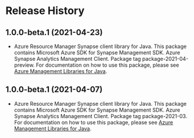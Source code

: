 # Release History

## 1.0.0-beta.1 (2021-04-23)

- Azure Resource Manager Synapse client library for Java. This package contains Microsoft Azure SDK for Synapse Management SDK. Azure Synapse Analytics Management Client. Package tag package-2021-04-preview. For documentation on how to use this package, please see [Azure Management Libraries for Java](https://aka.ms/azsdk/java/mgmt).

## 1.0.0-beta.1 (2021-04-07)

- Azure Resource Manager Synapse client library for Java. This package contains Microsoft Azure SDK for Synapse Management SDK. Azure Synapse Analytics Management Client. Package tag package-2021-03. For documentation on how to use this package, please see [Azure Management Libraries for Java](https://aka.ms/azsdk/java/mgmt).
